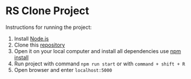 # RS Clone Project
Instructions for running the project:
1. Install <a href="https://nodejs.org/en/download/">Node.js</a>
2. Clone this <a href="https://github.com/lerachukovich/rsclone">repository</a>
3. Open it on your local computer and install all dependencies use <a href="https://docs.npmjs.com/cli/v6/commands/npm-install">npm install</a>
4. Run project with command `npm run start` or with `command + shift + R`
5. Open browser and enter `localhost:5000`
